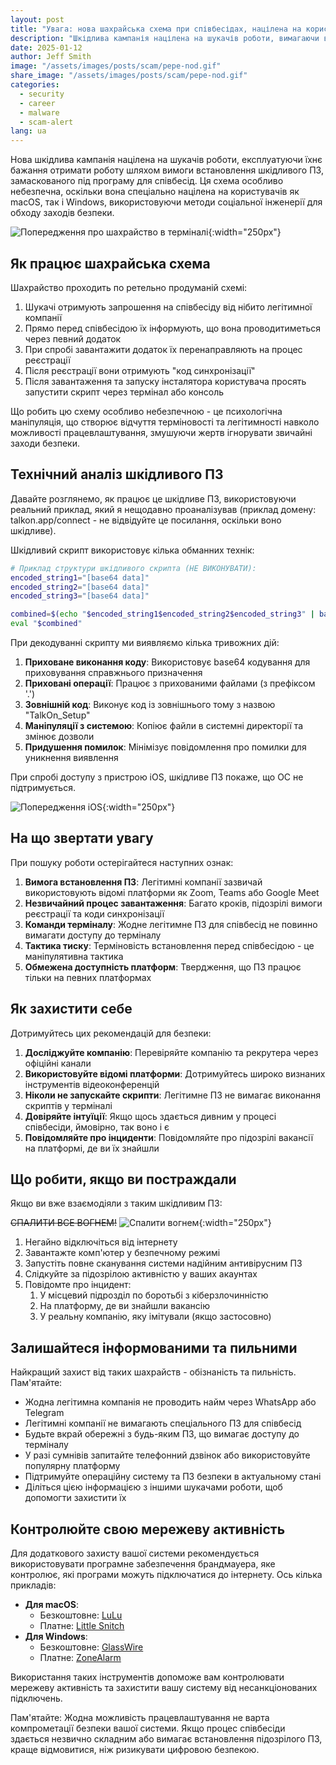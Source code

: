 ```yaml
---
layout: post
title: "Увага: нова шахрайська схема при співбесідах, націлена на користувачів macOS та Windows"
description: "Шкідлива кампанія націлена на шукачів роботи, вимагаючи встановлення підробленого програмного забезпечення для співбесід. Дізнайтеся, як розпізнати цю схему та захистити себе."
date: 2025-01-12
author: Jeff Smith
image: "/assets/images/posts/scam/pepe-nod.gif"
share_image: "/assets/images/posts/scam/pepe-nod.gif"
categories: 
  - security
  - career
  - malware
  - scam-alert
lang: ua
---
```


Нова шкідлива кампанія націлена на шукачів роботи, експлуатуючи їхнє бажання отримати роботу шляхом вимоги встановлення шкідливого ПЗ, замаскованого під програму для співбесід. Ця схема особливо небезпечна, оскільки вона спеціально націлена на користувачів як macOS, так і Windows, використовуючи методи соціальної інженерії для обходу заходів безпеки.

![Попередження про шахрайство в терміналі](/assets/images/posts/scam/pepe-nod.gif){:width="250px"}

## Як працює шахрайська схема

Шахрайство проходить по ретельно продуманій схемі:

1. Шукачі отримують запрошення на співбесіду від нібито легітимної компанії
2. Прямо перед співбесідою їх інформують, що вона проводитиметься через певний додаток
3. При спробі завантажити додаток їх перенаправляють на процес реєстрації
4. Після реєстрації вони отримують "код синхронізації"
5. Після завантаження та запуску інсталятора користувача просять запустити скрипт через термінал або консоль

Що робить цю схему особливо небезпечною - це психологічна маніпуляція, що створює відчуття терміновості та легітимності навколо можливості працевлаштування, змушуючи жертв ігнорувати звичайні заходи безпеки.

## Технічний аналіз шкідливого ПЗ

Давайте розглянемо, як працює це шкідливе ПЗ, використовуючи реальний приклад, який я нещодавно проаналізував (приклад домену: talkon.app/connect - не відвідуйте це посилання, оскільки воно шкідливе).

Шкідливий скрипт використовує кілька обманних технік:

```bash
# Приклад структури шкідливого скрипта (НЕ ВИКОНУВАТИ):
encoded_string1="[base64 data]"
encoded_string2="[base64 data]"
encoded_string3="[base64 data]"

combined=$(echo "$encoded_string1$encoded_string2$encoded_string3" | base64 -d)
eval "$combined"
```

При декодуванні скрипту ми виявляємо кілька тривожних дій:

1. **Приховане виконання коду**: Використовує base64 кодування для приховування справжнього призначення
2. **Приховані операції**: Працює з прихованими файлами (з префіксом '.')
3. **Зовнішній код**: Виконує код із зовнішнього тому з назвою "TalkOn_Setup"
4. **Маніпуляції з системою**: Копіює файли в системні директорії та змінює дозволи
5. **Придушення помилок**: Мінімізує повідомлення про помилки для уникнення виявлення

При спробі доступу з пристрою iOS, шкідливе ПЗ покаже, що ОС не підтримується.

![Попередження iOS](/assets/images/posts/scam/zoom-scam.png){:width="250px"}

## На що звертати увагу

При пошуку роботи остерігайтеся наступних ознак:

1. **Вимога встановлення ПЗ**: Легітимні компанії зазвичай використовують відомі платформи як Zoom, Teams або Google Meet
2. **Незвичайний процес завантаження**: Багато кроків, підозрілі вимоги реєстрації та коди синхронізації 
3. **Команди терміналу**: Жодне легітимне ПЗ для співбесід не повинно вимагати доступу до терміналу
4. **Тактика тиску**: Терміновість встановлення перед співбесідою - це маніпулятивна тактика
5. **Обмежена доступність платформ**: Твердження, що ПЗ працює тільки на певних платформах

## Як захистити себе

Дотримуйтесь цих рекомендацій для безпеки:

1. **Досліджуйте компанію**: Перевіряйте компанію та рекрутера через офіційні канали
2. **Використовуйте відомі платформи**: Дотримуйтесь широко визнаних інструментів відеоконференцій
3. **Ніколи не запускайте скрипти**: Легітимне ПЗ не вимагає виконання скриптів у терміналі
4. **Довіряйте інтуїції**: Якщо щось здається дивним у процесі співбесіди, ймовірно, так воно і є
5. **Повідомляйте про інциденти**: Повідомляйте про підозрілі вакансії на платформі, де ви їх знайшли

## Що робити, якщо ви постраждали

Якщо ви вже взаємодіяли з таким шкідливим ПЗ:

<del>СПАЛИТИ ВСЕ ВОГНЕМ!</del>
![Спалити вогнем](/assets/images/posts/scam/pepe-the-frog-torch.gif){:width="250px"}

1. Негайно відключіться від інтернету
2. Завантажте комп'ютер у безпечному режимі
3. Запустіть повне сканування системи надійним антивірусним ПЗ
4. Слідкуйте за підозрілою активністю у ваших акаунтах
5. Повідомте про інцидент:
   1. У місцевий підрозділ по боротьбі з кіберзлочинністю
   2. На платформу, де ви знайшли вакансію
   3. У реальну компанію, яку імітували (якщо застосовно)

## Залишайтеся інформованими та пильними

Найкращий захист від таких шахрайств - обізнаність та пильність. Пам'ятайте:

- Жодна легітимна компанія не проводить найм через WhatsApp або Telegram
- Легітимні компанії не вимагають спеціального ПЗ для співбесід
- Будьте вкрай обережні з будь-яким ПЗ, що вимагає доступу до терміналу
- У разі сумнівів запитайте телефонний дзвінок або використовуйте популярну платформу
- Підтримуйте операційну систему та ПЗ безпеки в актуальному стані
- Діліться цією інформацією з іншими шукачами роботи, щоб допомогти захистити їх

## Контролюйте свою мережеву активність

Для додаткового захисту вашої системи рекомендується використовувати програмне забезпечення брандмауера, яке контролює, які програми можуть підключатися до інтернету. Ось кілька прикладів:

- **Для macOS**: 
  - Безкоштовне: [LuLu](https://objective-see.org/products/lulu.html)
  - Платне: [Little Snitch](https://www.obdev.at/products/littlesnitch/index.html)
- **Для Windows**: 
  - Безкоштовне: [GlassWire](https://www.glasswire.com/)
  - Платне: [ZoneAlarm](https://www.zonealarm.com/software/free-firewall/)

Використання таких інструментів допоможе вам контролювати мережеву активність та захистити вашу систему від несанкціонованих підключень.

Пам'ятайте: Жодна можливість працевлаштування не варта компрометації безпеки вашої системи. Якщо процес співбесіди здається незвично складним або вимагає встановлення підозрілого ПЗ, краще відмовитися, ніж ризикувати цифровою безпекою. 
